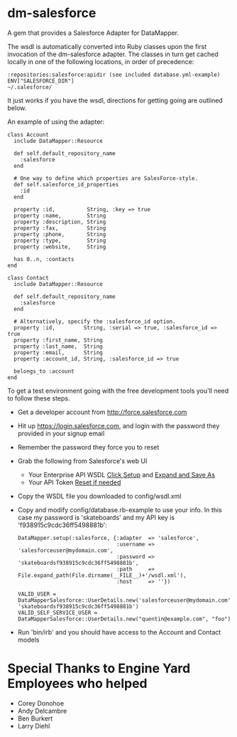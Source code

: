 dm-salesforce
=============

A gem that provides a Salesforce Adapter for DataMapper.

The wsdl is automatically converted into Ruby classes upon the first
invocation of the dm-salesforce adapter.  The classes in turn get
cached locally in one of the following locations, in order of
precedence:

    :repositories:salesforce:apidir (see included database.yml-example)
    ENV["SALESFORCE_DIR"]
    ~/.salesforce/

It just works if you have the wsdl, directions for getting going are
outlined below.

An example of using the adapter:

    class Account
      include DataMapper::Resource

      def self.default_repository_name
        :salesforce
      end

      # One way to define which properties are SalesForce-style.
      def self.salesforce_id_properties
        :id
      end

      property :id,          String, :key => true
      property :name,        String
      property :description, String
      property :fax,         String
      property :phone,       String
      property :type,        String
      property :website,     String

      has 0..n, :contacts
    end

    class Contact
      include DataMapper::Resource

      def self.default_repository_name
        :salesforce
      end

      # Alternatively, specify the :salesforce_id option.
      property :id,         String, :serial => true, :salesforce_id => true
      property :first_name, String
      property :last_name,  String
      property :email,      String
      property :account_id, String, :salesforce_id => true

      belongs_to :account
    end


To get a test environment going with the free development tools you'll need to follow these steps.

* Get a developer account from http://force.salesforce.com
* Hit up https://login.salesforce.com, and login with the password they provided in your signup email
* Remember the password they force you to reset
* Grab the following from Salesforce's web UI
    *  Your Enterprise API WSDL [Click Setup][setup] and [Expand and Save As][getwsdl]
    *  Your API Token [Reset if needed][gettoken]
* Copy the WSDL file you downloaded to config/wsdl.xml
*   Copy and modify config/database.rb-example to use your info.  In this case my password is 'skateboards' and my API key is 'f938915c9cdc36ff5498881b':

        DataMapper.setup(:salesforce, {:adapter  => 'salesforce',
                                       :username => 'salesforceuser@mydomain.com',
                                       :password => 'skateboardsf938915c9cdc36ff5498881b',
                                       :path     => File.expand_path(File.dirname(__FILE__)+'/wsdl.xml'),
                                       :host     => ''})

        VALID_USER = DataMapperSalesforce::UserDetails.new('salesforceuser@mydomain.com', 'skateboardsf938915c9cdc36ff5498881b')
        VALID_SELF_SERVICE_USER = DataMapperSalesforce::UserDetails.new("quentin@example.com", "foo")
* Run 'bin/irb' and you should have access to the Account and Contact models

Special Thanks to Engine Yard Employees who helped
==================================================
* Corey Donohoe
* Andy Delcambre
* Ben Burkert
* Larry Diehl

[setup]: http://img.skitch.com/20090204-gaxdfxbi1emfita5dax48ids4m.jpg "Click on Setup"
[getwsdl]: http://img.skitch.com/20090204-nhurnuxwf5g3ufnjk2xkfjc5n4.jpg "Expand and Save"
[gettoken]: http://img.skitch.com/20090204-mnt182ce7bc4seecqbrjjxjbef.jpg "You can reset your token here"
